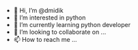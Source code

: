 - 👋 Hi, I’m @dmidik
- 👀 I’m interested in python 
- 🌱 I’m currently learning python developer 
- 💞️ I’m looking to collaborate on ...
- 📫 How to reach me ...

<!---
dmidik/dmidik is a ✨ special ✨ repository because its `README.md` (this file) appears on your GitHub profile.
You can click the Preview link to take a look at your changes.
--->
